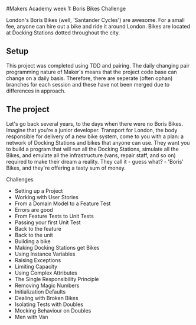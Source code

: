 #Makers Academy week 1: Boris Bikes Challenge 

London's Boris Bikes (well, 'Santander Cycles') are awesome. For a small fee, anyone can hire out a bike and ride it around London. Bikes are located at Docking Stations dotted throughout the city.

Setup
--------
This project was completed using TDD and pairing. The daily changing pair programming nature of Maker's means that the project code base can change on a daily basis. Therefore, there are seperate (often ophan) branches for each session and these have not been merged due to differences in approach. 

The project
-----------

Let's go back several years, to the days when there were no Boris Bikes. Imagine that you're a junior developer. Transport for London, the body responsible for delivery of a new bike system, come to you with a plan: a network of Docking Stations and bikes that anyone can use. They want you to build a program that will run all the Docking Stations, simulate all the Bikes, and emulate all the infrastructure (vans, repair staff, and so on) required to make their dream a reality. They call it - guess what? - 'Boris' Bikes, and they're offering a tasty sum of money.

Challenges
* Setting up a Project
* Working with User Stories
* From a Domain Model to a Feature Test
* Errors are good
* From Feature Tests to Unit Tests
* Passing your first Unit Test
* Back to the feature
* Back to the unit
* Building a bike
* Making Docking Stations get Bikes
* Using Instance Variables
* Raising Exceptions
* Limiting Capacity
* Using Complex Attributes
* The Single Responsibility Principle
* Removing Magic Numbers
* Initialization Defaults
* Dealing with Broken Bikes
* Isolating Tests with Doubles
* Mocking Behaviour on Doubles
* Men with Van
